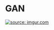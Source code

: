 # GAN 


<a href="https://imgur.com/IsduGOU"><img src="https://i.imgur.com/IsduGOU.png" title="source: imgur.com" /></a>

